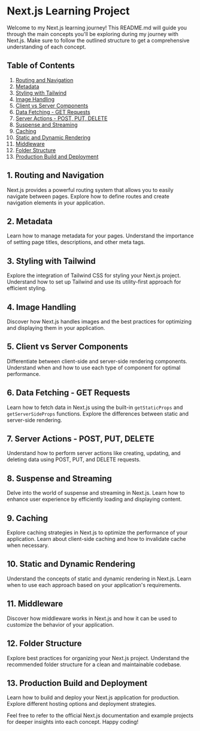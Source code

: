 # Next.js Learning Project

Welcome to my Next.js learning journey! This README.md will guide you through the main concepts you'll be exploring during my journey with Next.js. Make sure to follow the outlined structure to get a comprehensive understanding of each concept.

## Table of Contents

1. [Routing and Navigation](#routing-and-navigation)
2. [Metadata](#metadata)
3. [Styling with Tailwind](#styling-with-tailwind)
4. [Image Handling](#image-handling)
5. [Client vs Server Components](#client-vs-server-components)
6. [Data Fetching - GET Requests](#data-fetching---get-requests)
7. [Server Actions - POST, PUT, DELETE](#server-actions---post-put-delete)
8. [Suspense and Streaming](#suspense-and-streaming)
9. [Caching](#caching)
10. [Static and Dynamic Rendering](#static-and-dynamic-rendering)
11. [Middleware](#middleware)
12. [Folder Structure](#folder-structure)
13. [Production Build and Deployment](#production-build-and-deployment)

## 1. Routing and Navigation

Next.js provides a powerful routing system that allows you to easily navigate between pages. Explore how to define routes and create navigation elements in your application.

## 2. Metadata

Learn how to manage metadata for your pages. Understand the importance of setting page titles, descriptions, and other meta tags.

## 3. Styling with Tailwind

Explore the integration of Tailwind CSS for styling your Next.js project. Understand how to set up Tailwind and use its utility-first approach for efficient styling.

## 4. Image Handling

Discover how Next.js handles images and the best practices for optimizing and displaying them in your application.

## 5. Client vs Server Components

Differentiate between client-side and server-side rendering components. Understand when and how to use each type of component for optimal performance.

## 6. Data Fetching - GET Requests

Learn how to fetch data in Next.js using the built-in `getStaticProps` and `getServerSideProps` functions. Explore the differences between static and server-side rendering.

## 7. Server Actions - POST, PUT, DELETE

Understand how to perform server actions like creating, updating, and deleting data using POST, PUT, and DELETE requests.

## 8. Suspense and Streaming

Delve into the world of suspense and streaming in Next.js. Learn how to enhance user experience by efficiently loading and displaying content.

## 9. Caching

Explore caching strategies in Next.js to optimize the performance of your application. Learn about client-side caching and how to invalidate cache when necessary.

## 10. Static and Dynamic Rendering

Understand the concepts of static and dynamic rendering in Next.js. Learn when to use each approach based on your application's requirements.

## 11. Middleware

Discover how middleware works in Next.js and how it can be used to customize the behavior of your application.

## 12. Folder Structure

Explore best practices for organizing your Next.js project. Understand the recommended folder structure for a clean and maintainable codebase.

## 13. Production Build and Deployment

Learn how to build and deploy your Next.js application for production. Explore different hosting options and deployment strategies.

Feel free to refer to the official Next.js documentation and example projects for deeper insights into each concept. Happy coding!
